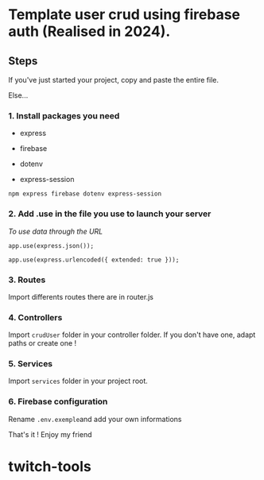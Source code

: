 # Template user crud using firebase auth (Realised in 2024).

## Steps

If you've just started your project, copy and paste the entire file.

Else...

### 1. Install packages you need

- express

- firebase

- dotenv

- express-session

`npm express firebase dotenv express-session`

### 2. Add .use in the file you use to launch your server

_To use data through the URL_

`app.use(express.json());`

`app.use(express.urlencoded({ extended: true }));`

### 3. Routes

Import differents routes there are in router.js

### 4. Controllers

Import `crudUser` folder in your controller folder. If you don't have one, adapt paths or create one !

### 5. Services

Import `services` folder in your project root.

### 6. Firebase configuration

Rename `.env.exemple`and add your own informations

That's it ! Enjoy my friend
# twitch-tools
